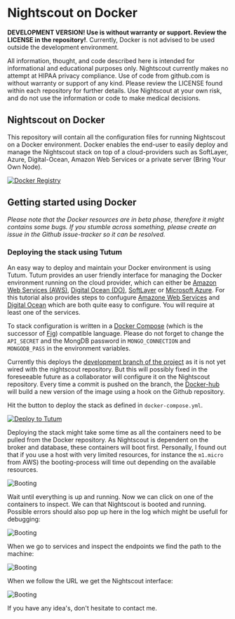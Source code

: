 # Nightscout on Docker

**DEVELOPMENT VERSION! Use is without warranty or support. Review the LICENSE in the repository!**. Currently, Docker is not advised to be used outside the development environment.

All information, thought, and code described here is intended for informational and educational purposes only. Nightscout currently makes no attempt at HIPAA privacy compliance. Use of code from github.com is without warranty or support of any kind. Please review the LICENSE found within each repository for further details. Use Nightscout at your own risk, and do not use the information or code to make medical decisions.

## Nightscout on Docker 
This repository will contain all the configuration files for running Nightscout on a Docker environment. Docker enables the end-user to easily deploy and manage the Nightscout stack on top of a cloud-providers such as SoftLayer, Azure, Digital-Ocean, Amazon Web Services or a private server (Bring Your Own Node).

[![Docker Registry](http://dockeri.co/image/nightscout/cgm-remote-monitor-development)](https://registry.hub.docker.com/u/nightscout/cgm-remote-monitor-development/)

## Getting started using Docker

*Please note that the Docker resources are in beta phase, therefore it might contains some bugs. If you stumble across something, please create an issue in the Github issue-tracker so it can be resolved.*

### Deploying the stack using Tutum

An easy way to deploy and maintain your Docker environment is using Tutum. Tutum provides an user friendly interface for managing the Docker environment running on the cloud provider, which can either be [Amazon Web Services (AWS)](http://aws.amazon.com/), [Digital Ocean (DO)](https://www.digitalocean.com/), [SoftLayer](http://www.softlayer.com/) or [Microsoft Azure](http://azure.microsoft.com/). For this tutorial also provides steps to confugure [Amazone Web Services](cloudprovider/aws.md) and [Digital Ocean](cloudprovider/do.md) which are both quite easy to configure. You will require at least one of the services.

To stack configuration is written in a [Docker Compose](https://docs.docker.com/compose/) (which is the successor of [Fig](http://www.fig.sh/)) compatible language. Please do not forget to change the `API_SECRET` and the MongDB password in `MONGO_CONNECTION` and `MONGODB_PASS` in the environment variables.

Currently this deploys the [development branch of the project](https://github.com/fokko/cgm-remote-monitor) as it is not yet wired with the nightscout repository. But this will possibly fixed in the foreseeable future as a collaborator will configure it on the Nightscout repository. Every time a commit is pushed on the branch, the [Docker-hub](https://registry.hub.docker.com/u/fokkodriesprong/cgm-remote-monitor/) will build a new version of the image using a hook on the Github repository.

Hit the button to deploy the stack as defined in `docker-compose.yml`.

[![Deploy to Tutum](https://s.tutum.co/deploy-to-tutum.svg)](https://dashboard.tutum.co/stack/deploy/)

Deploying the stack might take some time as all the containers need to be pulled from the Docker repository. As Nightscout is dependent on the broker and database, these containers will boot first. Personally, I found out that if you use a host with very limited resources, for instance the `m1.micro` from AWS) the booting-process will time out depending on the available resources.

![Booting](http://i1126.photobucket.com/albums/l605/Knorfski/done.jpg)

Wait until everything is up and running. Now we can click on one of the containers to inspect. We can that Nightscout is booted and running. Possible errors should also pop up here in the log which might be usefull for debugging:

![Booting](http://i1126.photobucket.com/albums/l605/Knorfski/running_1.jpg)

When we go to services and inspect the endpoints we find the path to the machine:

![Booting](http://i1126.photobucket.com/albums/l605/Knorfski/services.jpg)

When we follow the URL we get the Nightscout interface:

![Booting](http://i1126.photobucket.com/albums/l605/Knorfski/nightscout.jpg)

If you have any idea's, don't hesitate to contact me.